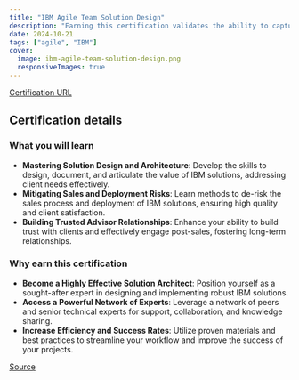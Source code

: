 ```yaml
---
title: "IBM Agile Team Solution Design"
description: "Earning this certification validates the ability to capture requirements, design solutions, de-risk deployments, and serve as a trusted advisor for IBM solutions, leveraging established resources and a supportive network."
date: 2024-10-21
tags: ["agile", "IBM"]
cover:
  image: ibm-agile-team-solution-design.png
  responsiveImages: true
---
```


[Certification URL](https://www.credly.com/badges/7960b708-5356-4ce7-9af7-da4f78630662/public_url)

## Certification details

### What you will learn

- **Mastering Solution Design and Architecture**:  Develop the skills to design, document, and articulate the value of IBM solutions, addressing client needs effectively.
- **Mitigating Sales and Deployment Risks**: Learn methods to de-risk the sales process and deployment of IBM solutions, ensuring high quality and client satisfaction.
- **Building Trusted Advisor Relationships**: Enhance your ability to build trust with clients and effectively engage post-sales, fostering long-term relationships.

### Why earn this certification

- **Become a Highly Effective Solution Architect**:  Position yourself as a sought-after expert in designing and implementing robust IBM solutions.
- **Access a Powerful Network of Experts**: Leverage a network of peers and senior technical experts for support, collaboration, and knowledge sharing.
- **Increase Efficiency and Success Rates**:  Utilize proven materials and best practices to streamline your workflow and improve the success of your projects.

[Source](https://www.credly.com/badges/7960b708-5356-4ce7-9af7-da4f78630662/public_url)

